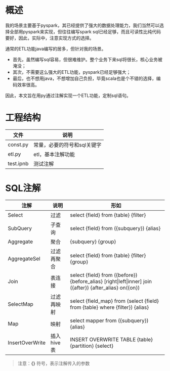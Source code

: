 # 概述
我的场景主要基于pyspark，其已经提供了强大的数据处理能力，我们当然可以选择全部用pyspark来实现，但往往编写spark sql已经足够，而且可读性比纯代码要好，因此，实际中，注意实现方式的选择。

通常的ETL功能java编写的居多，但针对我的场景。
- 首先，虽然编写sql容易，但很难维护。整个业务下来sql将很长，核心业务被淹没；
- 其次，不需要这么强大的ETL功能，pyspark已经足够强大；
- 最后，也不想用java，不想增加自己负担，毕竟scala也是个不错的选择，编码效率很高。

因此，本文旨在用py通过注解实现一个ETL功能，定制sql语句。

# 工程结构
文件 | 说明
---|---
const.py | 常量，必要的符号和sql关键字
etl.py | etl，基本注解功能
test.ipnb | 测试注解

# SQL注解
注解| 说明 | 形如
---|---|---
Select | 过滤 | select {field} from {table} {filter}
SubQuery | 子查询 | select {field} from ({subquery}) {alias}
Aggregate | 聚合 | {subquery} {group}
AggregateSel | 过滤再聚合 | select {field} from {table} {filter} {group}
Join | 表连接 | select {field} from ({before}) {before_alias} \[right&#124;left&#124;inner\] join ({after}) {after_alias} on({on})
SelectMap | 过滤再映射 | select {field_map} from (select {field} from {table} where {filter}) {alias}
Map | 映射| select mapper from ({subquery}) {alias}
InsertOverWrite | 插入hive表 | INSERT OVERWRITE TABLE {table} {partition} {select}

> 注意：**{}** 符号，表示注解传入的参数